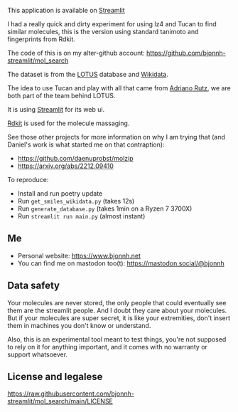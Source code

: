  This application is available on [Streamlit](https://lotus-tanimoto.streamlit.app/)

I had a really quick and dirty experiment for using lz4 and Tucan to find similar molecules, this is the version
using standard tanimoto and fingerprints from Rdkit.

The code of this is on my alter-github account: https://github.com/bjonnh-streamlit/mol_search

The dataset is from the [LOTUS](https://lotus.nprod.net/) database and [Wikidata](https://www.wikidata.org).

The idea to use Tucan and play with all that came from [Adriano Rutz](https://adafede.github.io/), we are both
part of the team behind LOTUS.

It is using [Streamlit](https://streamlit.io)  for its web ui.

[Rdkit](https://www.rdkit.org) is used for the molecule massaging.

See those other projects for more information on why I am trying that (and Daniel's work is what started me on that
contraption):

- https://github.com/daenuprobst/molzip
- https://arxiv.org/abs/2212.09410


To reproduce:
- Install and run poetry update
- Run `get_smiles_wikidata.py`  (takes 12s)
- Run `generate_database.py`    (takes 1min on a Ryzen 7 3700X)
- Run `streamlit run main.py`   (almost instant)


## **Me**

- Personal website: https://www.bjonnh.net
- You can find me on mastodon too(t): https://mastodon.social/@bjonnh


## **Data safety**

Your molecules are never stored, the only people that could eventually see them are the streamlit people. 
And I doubt they care about your molecules. But if your molecules are super secret, it is like your extremities, don't insert 
them in machines you don't know or understand.

Also, this is an experimental tool meant to test things, you're not supposed to rely on it for anything important, and
it comes with no warranty or support whatsoever.

## **License and legalese**

https://raw.githubusercontent.com/bjonnh-streamlit/mol_search/main/LICENSE

